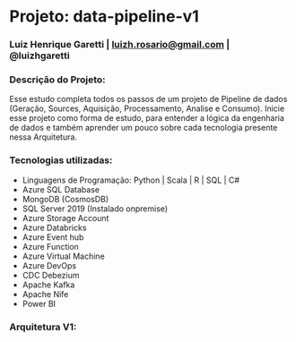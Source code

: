 # Projeto: data-pipeline-v1
### Luiz Henrique Garetti | luizh.rosario@gmail.com | @luizhgaretti

### Descrição do Projeto:
Esse estudo completa todos os passos de um projeto de Pipeline de dados (Geração, Sources, Aquisição, Processamento, Analise e Consumo).
Inicie esse projeto como forma de estudo, para entender a lógica da engenharia de dados e também aprender um pouco sobre cada tecnologia presente nessa Arquitetura.

### Tecnologias utilizadas:
* Linguagens de Programação: Python | Scala | R | SQL | C#
* Azure SQL Database
* MongoDB (CosmosDB)
* SQL Server 2019 (Instalado onpremise)
* Azure Storage Account
* Azure Databricks
* Azure Event hub
* Azure Function
* Azure Virtual Machine
* Azure DevOps
* CDC Debezium
* Apache Kafka
* Apache Nife
* Power BI

### Arquitetura V1:
